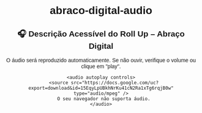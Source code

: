 # abraco-digital-audio
<!DOCTYPE html>
<html lang="pt">
  <head>
    <meta charset="UTF-8" />
    <title>Áudio Acessível – Abraço Digital</title>
  </head>
  <body style="font-family: sans-serif; text-align: center; padding: 2rem;">
    <h2>🎧 Descrição Acessível do Roll Up – Abraço Digital</h2>
    <p>O áudio será reproduzido automaticamente. Se não ouvir, verifique o volume ou clique em "play".</p>
    
    <audio autoplay controls>
      <source src="https://docs.google.com/uc?export=download&id=15EqyLpUBkhNrKu41cN2Ra1xTg6rqjB0w" type="audio/mpeg" />
      O seu navegador não suporta áudio.
    </audio>
    
  </body>
</html>
  </body>
</html>
